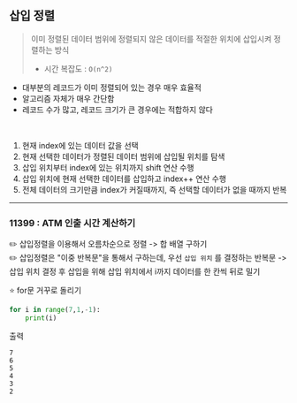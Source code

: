 ## 삽입 정렬
> 이미 정렬된 데이터 범위에 정렬되지 않은 데이터를 적절한 위치에 삽입시켜 정렬하는 방식<br/>
> - 시간 복잡도 : ````O(n^2)````

- 대부분의 레코드가 이미 정렬되어 있는 경우 매우 효율적 
- 알고리즘 자체가 매우 간단함
- 레코드 수가 많고, 레코드 크기가 큰 경우에는 적합하지 않다
<br/>

1. 현재 index에 있는 데이터 값을 선택
2. 현재 선택한 데이터가 정렬된 데이터 범위에 삽입될 위치를 탐색
3. 삽입 위치부터 index에 있는 위치까지 shift 연산 수행
4. 삽입 위치에 현재 선택한 데이터를 삽입하고 index++ 연산 수행
5. 전체 데이터의 크기만큼 index가 커질때까지, 즉 선택할 데이터가 없을 때까지 반복 
---
### 11399 : ATM 인출 시간 계산하기
✏️ 삽입정렬을 이용해서 오름차순으로 정렬 -> 합 배열 구하기<br/>
✏️ 삽입정렬은 "이중 반복문"을 통해서 구하는데, 우선 ```삽입 위치``` 를 결정하는 반복문 -> 삽입 위치 결정 후 삽입을 위해 삽입 위치에서 i까지 데이터를 한 칸씩 뒤로 밀기
<br/>

⭐ for문 거꾸로 돌리기
```python
for i in range(7,1,-1):
    print(i)
```

출력
```commandline
7
6
5
4
3
2
```